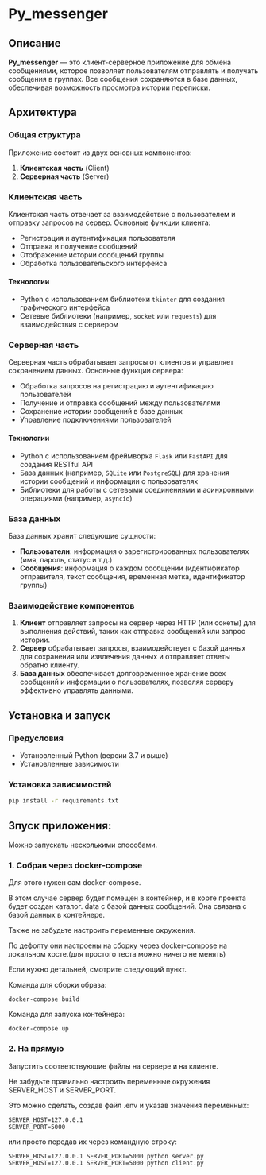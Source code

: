 # Py_messenger

## Описание

**Py_messenger** — это клиент-серверное приложение для обмена сообщениями, которое позволяет пользователям отправлять и получать сообщения в группах. Все сообщения сохраняются в базе данных, обеспечивая возможность просмотра истории переписки.

## Архитектура

### Общая структура

Приложение состоит из двух основных компонентов:

1. **Клиентская часть** (Client)
2. **Серверная часть** (Server)

### Клиентская часть

Клиентская часть отвечает за взаимодействие с пользователем и отправку запросов на сервер. Основные функции клиента:

- Регистрация и аутентификация пользователя
- Отправка и получение сообщений
- Отображение истории сообщений группы
- Обработка пользовательского интерфейса

#### Технологии

- Python с использованием библиотеки `tkinter` для создания графического интерфейса
- Сетевые библиотеки (например, `socket` или `requests`) для взаимодействия с сервером

### Серверная часть

Серверная часть обрабатывает запросы от клиентов и управляет сохранением данных. Основные функции сервера:

- Обработка запросов на регистрацию и аутентификацию пользователей
- Получение и отправка сообщений между пользователями
- Сохранение истории сообщений в базе данных
- Управление подключениями пользователей

#### Технологии

- Python с использованием фреймворка `Flask` или `FastAPI` для создания RESTful API
- База данных (например, `SQLite` или `PostgreSQL`) для хранения истории сообщений и информации о пользователях
- Библиотеки для работы с сетевыми соединениями и асинхронными операциями (например, `asyncio`)

### База данных

База данных хранит следующие сущности:

- **Пользователи**: информация о зарегистрированных пользователях (имя, пароль, статус и т.д.)
- **Сообщения**: информация о каждом сообщении (идентификатор отправителя, текст сообщения, временная метка, идентификатор группы)

### Взаимодействие компонентов

1. **Клиент** отправляет запросы на сервер через HTTP (или сокеты) для выполнения действий, таких как отправка сообщений или запрос истории.
2. **Сервер** обрабатывает запросы, взаимодействует с базой данных для сохранения или извлечения данных и отправляет ответы обратно клиенту.
3. **База данных** обеспечивает долговременное хранение всех сообщений и информации о пользователях, позволяя серверу эффективно управлять данными.

## Установка и запуск

### Предусловия

- Установленный Python (версии 3.7 и выше)
- Установленные зависимости

### Установка зависимостей

```bash
pip install -r requirements.txt

```
## Зпуск приложения:

Можно запускать несколькими способами.

### 1. Собрав через docker-compose

Для этого нужен сам docker-compose.

В этом случае сервер будет помещен в контейнер, и в корте проекта будет создан каталог. data с базой данных сообщений. Она связана с базой данных в контейнере.

Также не забудьте настроить переменные окружения. 

По дефолту они настроены на сборку через docker-compose на локальном хосте.(для простого теста можно ничего не менять)

Если нужно детальней, смотрите следующий пункт.

Команда для сборки образа:
```
docker-compose build
```

Команда для запуска контейнера:

```
docker-compose up
```

### 2. На прямую

Запустить соответствующие файлы на сервере и на клиенте.

Не забудьте правильно настроить переменные окружения SERVER_HOST и SERVER_PORT.

Это можно сделать, создав файл .env и указав значения переменных:

```
SERVER_HOST=127.0.0.1
SERVER_PORT=5000
```

или просто передав их через командную строку:

```
SERVER_HOST=127.0.0.1 SERVER_PORT=5000 python server.py
SERVER_HOST=127.0.0.1 SERVER_PORT=5000 python client.py
```
